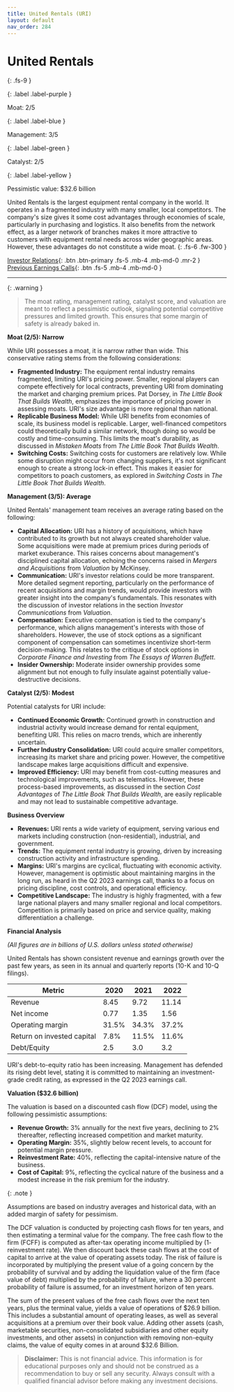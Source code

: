```yaml
---
title: United Rentals (URI)
layout: default
nav_order: 284
---
```


# United Rentals
{: .fs-9 }

{: .label .label-purple }

Moat: 2/5

{: .label .label-blue }

Management: 3/5

{: .label .label-green }

Catalyst: 2/5

{: .label .label-yellow }

Pessimistic value: $32.6 billion

United Rentals is the largest equipment rental company in the world. It operates in a fragmented industry with many smaller, local competitors. The company's size gives it some cost advantages through economies of scale, particularly in purchasing and logistics. It also benefits from the network effect, as a larger network of branches makes it more attractive to customers with equipment rental needs across wider geographic areas. However, these advantages do not constitute a wide moat.
{: .fs-6 .fw-300 }

[Investor Relations](https://www.google.com/search?q=URI+investor+relations){: .btn .btn-primary .fs-5 .mb-4 .mb-md-0 .mr-2 }
[Previous Earnings Calls](https://discountingcashflows.com/company/URI/transcripts/){: .btn .fs-5 .mb-4 .mb-md-0 }

---

{: .warning } 
>The moat rating, management rating, catalyst score, and valuation are meant to reflect a pessimistic outlook, signaling potential competitive pressures and limited growth. This ensures that some margin of safety is already baked in.


**Moat (2/5): Narrow**

While URI possesses a moat, it is narrow rather than wide. This conservative rating stems from the following considerations:

* **Fragmented Industry:** The equipment rental industry remains fragmented, limiting URI's pricing power. Smaller, regional players can compete effectively for local contracts, preventing URI from dominating the market and charging premium prices. Pat Dorsey, in *The Little Book That Builds Wealth*, emphasizes the importance of pricing power in assessing moats.  URI's size advantage is more regional than national.
* **Replicable Business Model:** While URI benefits from economies of scale, its business model is replicable. Larger, well-financed competitors could theoretically build a similar network, though doing so would be costly and time-consuming.  This limits the moat's durability, as discussed in *Mistaken Moats* from *The Little Book That Builds Wealth*.
* **Switching Costs:**  Switching costs for customers are relatively low. While some disruption might occur from changing suppliers, it's not significant enough to create a strong lock-in effect. This makes it easier for competitors to poach customers, as explored in *Switching Costs* in *The Little Book That Builds Wealth*.

**Management (3/5): Average**

United Rentals' management team receives an average rating based on the following:

* **Capital Allocation:** URI has a history of acquisitions, which have contributed to its growth but not always created shareholder value.  Some acquisitions were made at premium prices during periods of market exuberance.  This raises concerns about management's disciplined capital allocation, echoing the concerns raised in *Mergers and Acquisitions* from *Valuation* by McKinsey.
* **Communication:** URI's investor relations could be more transparent.  More detailed segment reporting, particularly on the performance of recent acquisitions and margin trends, would provide investors with greater insight into the company's fundamentals. This resonates with the discussion of investor relations in the section *Investor Communications* from *Valuation*.
* **Compensation:** Executive compensation is tied to the company's performance, which aligns management's interests with those of shareholders. However, the use of stock options as a significant component of compensation can sometimes incentivize short-term decision-making. This relates to the critique of stock options in *Corporate Finance and Investing* from *The Essays of Warren Buffett*.
* **Insider Ownership:** Moderate insider ownership provides some alignment but not enough to fully insulate against potentially value-destructive decisions.

**Catalyst (2/5): Modest**

Potential catalysts for URI include:

* **Continued Economic Growth:** Continued growth in construction and industrial activity would increase demand for rental equipment, benefiting URI.  This relies on macro trends, which are inherently uncertain.
* **Further Industry Consolidation:** URI could acquire smaller competitors, increasing its market share and pricing power.  However, the competitive landscape makes large acquisitions difficult and expensive.
* **Improved Efficiency:** URI may benefit from cost-cutting measures and technological improvements, such as telematics. However, these process-based improvements, as discussed in the section *Cost Advantages* of *The Little Book That Builds Wealth*, are easily replicable and may not lead to sustainable competitive advantage.


**Business Overview**

* **Revenues:** URI rents a wide variety of equipment, serving various end markets including construction (non-residential), industrial, and government. 
* **Trends:** The equipment rental industry is growing, driven by increasing construction activity and infrastructure spending.
* **Margins:** URI's margins are cyclical, fluctuating with economic activity. However, management is optimistic about maintaining margins in the long run, as heard in the Q2 2023 earnings call, thanks to a focus on pricing discipline, cost controls, and operational efficiency.
* **Competitive Landscape:**  The industry is highly fragmented, with a few large national players and many smaller regional and local competitors.  Competition is primarily based on price and service quality, making differentiation a challenge.


**Financial Analysis**

*(All figures are in billions of U.S. dollars unless stated otherwise)*

United Rentals has shown consistent revenue and earnings growth over the past few years, as seen in its annual and quarterly reports (10-K and 10-Q filings).

| Metric                 | 2020  | 2021  | 2022  |
| --------------------- | ----- | ----- | ----- |
| Revenue                | 8.45  | 9.72  | 11.14 |
| Net income             | 0.77 | 1.35 | 1.56 |
| Operating margin      | 31.5% | 34.3% | 37.2% |
| Return on invested capital | 7.8%  | 11.5% | 11.6% |
| Debt/Equity            | 2.5   | 3.0   | 3.2 |

URI's debt-to-equity ratio has been increasing. Management has defended its rising debt level, stating it is committed to maintaining an investment-grade credit rating, as expressed in the Q2 2023 earnings call.


**Valuation ($32.6 billion)**

The valuation is based on a discounted cash flow (DCF) model, using the following pessimistic assumptions:

* **Revenue Growth:** 3% annually for the next five years, declining to 2% thereafter, reflecting increased competition and market maturity.
* **Operating Margin:** 35%, slightly below recent levels, to account for potential margin pressure.
* **Reinvestment Rate:** 40%, reflecting the capital-intensive nature of the business.
* **Cost of Capital:** 9%, reflecting the cyclical nature of the business and a modest increase in the risk premium for the industry. 

{: .note }

Assumptions are based on industry averages and historical data, with an added margin of safety for pessimism.


The DCF valuation is conducted by projecting cash flows for ten years, and then estimating a terminal value for the company. The free cash flow to the firm (FCFF) is computed as after-tax operating income multiplied by (1- reinvestment rate).  We then discount back these cash flows at the cost of capital to arrive at the value of operating assets today. The risk of failure is incorporated by multiplying the present value of a going concern by the probability of survival and by adding the liquidation value of the firm (face value of debt) multiplied by the probability of failure, where a 30 percent probability of failure is assumed, for an investment horizon of ten years. 

The sum of the present values of the free cash flows over the next ten years, plus the terminal value, yields a value of operations of $26.9 billion. This includes a substantial amount of operating leases, as well as several acquisitions at a premium over their book value. Adding other assets (cash, marketable securities, non-consolidated subsidiaries and other equity investments, and other assets) in conjunction with removing non-equity claims, the value of equity comes in at around $32.6 Billion.



> **Disclaimer:** This is not financial advice. This information is for educational purposes only and should not be construed as a recommendation to buy or sell any security. Always consult with a qualified financial advisor before making any investment decisions.